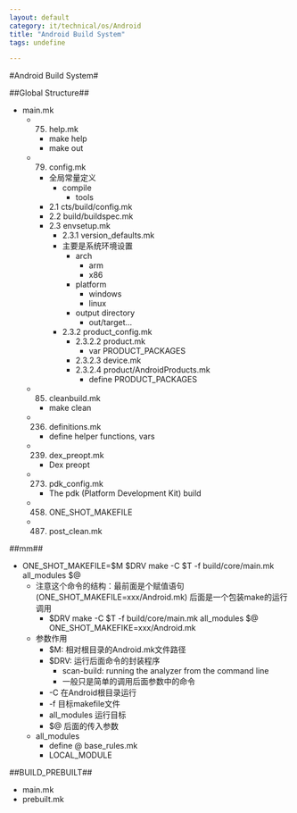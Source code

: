 ```yaml
---
layout: default
category: it/technical/os/Android
title: "Android Build System"
tags: undefine

---
```

#Android Build System#



##Global Structure##
* main.mk
  * 75. help.mk
    * make help
    * make out
  * 79. config.mk
    * 全局常量定义
      * compile
        * tools
    * 2.1 cts/build/config.mk
    * 2.2 build/buildspec.mk
    * 2.3 envsetup.mk
      * 2.3.1 version_defaults.mk
      * 主要是系统环境设置
        * arch
          * arm
          * x86
        * platform
          * windows
          * linux
        * output directory
          * out/target...
      * 2.3.2 product_config.mk
        * 2.3.2.2 product.mk
          * var PRODUCT_PACKAGES
        * 2.3.2.3 device.mk
        * 2.3.2.4 product/AndroidProducts.mk
          * define PRODUCT_PACKAGES
  * 85. cleanbuild.mk
    * make clean
  * 236. definitions.mk
    * define helper functions, vars
  * 239. dex_preopt.mk
    * Dex preopt
  * 273. pdk_config.mk
    * The pdk (Platform Development Kit) build
  * 458. ONE_SHOT_MAKEFILE 
  * 487. post_clean.mk



##mm##
* ONE_SHOT_MAKEFILE=$M $DRV make -C $T -f build/core/main.mk all_modules $@
  * 注意这个命令的结构：最前面是个赋值语句(ONE_SHOT_MAKEFILE=xxx/Android.mk) 后面是一个包装make的运行调用
    * $DRV make -C $T -f build/core/main.mk all_modules $@ ONE_SHOT_MAKEFIKE=xxx/Android.mk
  * 参数作用
    * $M: 相对根目录的Android.mk文件路径
    * $DRV: 运行后面命令的封装程序
      * scan-build: running the analyzer from the command line
      * 一般只是简单的调用后面参数中的命令
    * -C 在Android根目录运行
    * -f 目标makefile文件
    * all_modules 运行目标
    * $@ 后面的传入参数
  * all_modules
    * define @ base_rules.mk
    * LOCAL_MODULE



##BUILD_PREBUILT##
* main.mk
* prebuilt.mk
